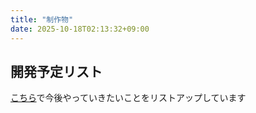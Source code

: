 ```yaml
---
title: "制作物"
date: 2025-10-18T02:13:32+09:00
---
```

## 開発予定リスト
[こちら](https://github.com/users/rakkyo150/projects/2)で今後やっていきたいことをリストアップしています